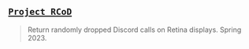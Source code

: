## [`Project RCoD`](http://lxrbckl.com/Project-RCoD)
> Return randomly dropped Discord calls on Retina displays. Spring 2023.

